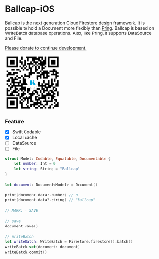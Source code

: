 # Ballcap-iOS

Ballcap is the next generation Cloud Firestore design framework. It is possible to hold a Document more flexibly than [Pring](https://github.com/1amageek/Pring). 
Ballcap is based on WriteBatch database operations. Also, like Pring, it supports DataSource and File.

[Please donate to continue development.](https://gum.co/lNNIn)

<img src="https://github.com/1amageek/pls_donate/blob/master/kyash.jpg" width="180">

### Feature

- [x] Swift Codable
- [x] Local cache
- [ ] DataSource
- [ ] File

```swift
struct Model: Codable, Equatable, Documentable {
    let number: Int = 0
    let string: String = "Ballcap"
}

let document: Document<Model> = Document()

print(document.data?.number) // 0
print(document.data?.string) // "Ballcap"

// MARK: - SAVE

// save
document.save()

// WriteBatch
let writeBatch: WriteBatch = Firestore.firestore().batch()
writeBatch.set(document: document)
writeBatch.commit()
```
